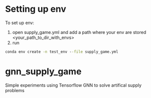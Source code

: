 # Setting up env

To set up env:
  1. open supply_game.yml and add a path where your env are stored <your_path_to_dir_with_envs>
  2. run
```bat
conda env create -n test_env --file supply_game.yml
```
  
# gnn_supply_game
Simple experiments using Tensorflow GNN to solve artifical supply problems 

